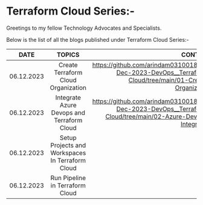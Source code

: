 # Terraform Cloud Series:-

Greetings to my fellow Technology Advocates and Specialists.

Below is the list of all the blogs published under Terraform Cloud Series:-

| __DATE__ | __TOPICS__ | __CONTENT__ |
| --------- |:---------:| -------:|
| 06.12.2023 | Create Terraform Cloud Organization | https://github.com/arindam0310018/06-Dec-2023-DevOps__Terraform-Cloud/tree/main/01-Create-Organization |
| 06.12.2023 | Integrate Azure Devops and Terraform Cloud | https://github.com/arindam0310018/06-Dec-2023-DevOps__Terraform-Cloud/tree/main/02-Azure-Devops-Integration |
| 06.12.2023 | Setup Projects and Workspaces In Terraform Cloud | - |
| 06.12.2023 | Run Pipeline in Terraform Cloud | - |
